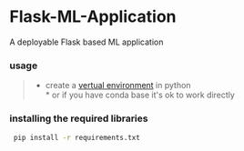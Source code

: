 # Flask-ML-Application
A deployable Flask based ML application

### usage
> * create a [vertual environment](https://packaging.python.org/guides/installing-using-pip-and-virtual-environments/) in python</br>* or if you have conda base it's ok to work directly 

### installing the required libraries
```bash
 pip install -r requirements.txt
```

